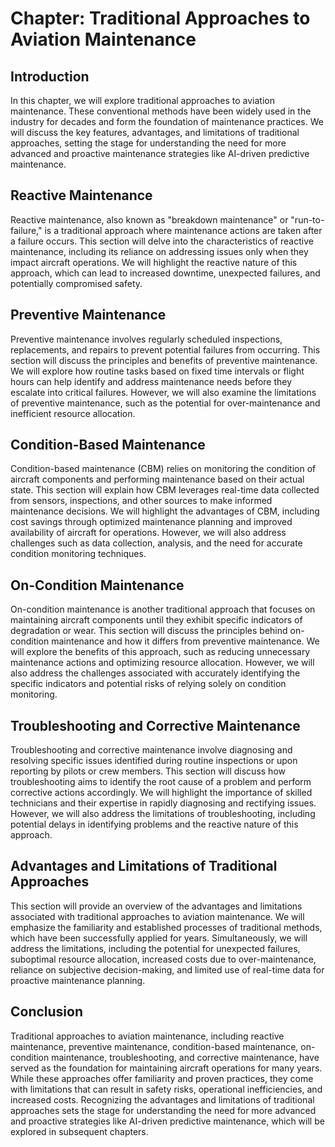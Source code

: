 Chapter: Traditional Approaches to Aviation Maintenance
=======================================================

Introduction
------------

In this chapter, we will explore traditional approaches to aviation maintenance. These conventional methods have been widely used in the industry for decades and form the foundation of maintenance practices. We will discuss the key features, advantages, and limitations of traditional approaches, setting the stage for understanding the need for more advanced and proactive maintenance strategies like AI-driven predictive maintenance.

Reactive Maintenance
--------------------

Reactive maintenance, also known as "breakdown maintenance" or "run-to-failure," is a traditional approach where maintenance actions are taken after a failure occurs. This section will delve into the characteristics of reactive maintenance, including its reliance on addressing issues only when they impact aircraft operations. We will highlight the reactive nature of this approach, which can lead to increased downtime, unexpected failures, and potentially compromised safety.

Preventive Maintenance
----------------------

Preventive maintenance involves regularly scheduled inspections, replacements, and repairs to prevent potential failures from occurring. This section will discuss the principles and benefits of preventive maintenance. We will explore how routine tasks based on fixed time intervals or flight hours can help identify and address maintenance needs before they escalate into critical failures. However, we will also examine the limitations of preventive maintenance, such as the potential for over-maintenance and inefficient resource allocation.

Condition-Based Maintenance
---------------------------

Condition-based maintenance (CBM) relies on monitoring the condition of aircraft components and performing maintenance based on their actual state. This section will explain how CBM leverages real-time data collected from sensors, inspections, and other sources to make informed maintenance decisions. We will highlight the advantages of CBM, including cost savings through optimized maintenance planning and improved availability of aircraft for operations. However, we will also address challenges such as data collection, analysis, and the need for accurate condition monitoring techniques.

On-Condition Maintenance
------------------------

On-condition maintenance is another traditional approach that focuses on maintaining aircraft components until they exhibit specific indicators of degradation or wear. This section will discuss the principles behind on-condition maintenance and how it differs from preventive maintenance. We will explore the benefits of this approach, such as reducing unnecessary maintenance actions and optimizing resource allocation. However, we will also address the challenges associated with accurately identifying the specific indicators and potential risks of relying solely on condition monitoring.

Troubleshooting and Corrective Maintenance
------------------------------------------

Troubleshooting and corrective maintenance involve diagnosing and resolving specific issues identified during routine inspections or upon reporting by pilots or crew members. This section will discuss how troubleshooting aims to identify the root cause of a problem and perform corrective actions accordingly. We will highlight the importance of skilled technicians and their expertise in rapidly diagnosing and rectifying issues. However, we will also address the limitations of troubleshooting, including potential delays in identifying problems and the reactive nature of this approach.

Advantages and Limitations of Traditional Approaches
----------------------------------------------------

This section will provide an overview of the advantages and limitations associated with traditional approaches to aviation maintenance. We will emphasize the familiarity and established processes of traditional methods, which have been successfully applied for years. Simultaneously, we will address the limitations, including the potential for unexpected failures, suboptimal resource allocation, increased costs due to over-maintenance, reliance on subjective decision-making, and limited use of real-time data for proactive maintenance planning.

Conclusion
----------

Traditional approaches to aviation maintenance, including reactive maintenance, preventive maintenance, condition-based maintenance, on-condition maintenance, troubleshooting, and corrective maintenance, have served as the foundation for maintaining aircraft operations for many years. While these approaches offer familiarity and proven practices, they come with limitations that can result in safety risks, operational inefficiencies, and increased costs. Recognizing the advantages and limitations of traditional approaches sets the stage for understanding the need for more advanced and proactive strategies like AI-driven predictive maintenance, which will be explored in subsequent chapters.
